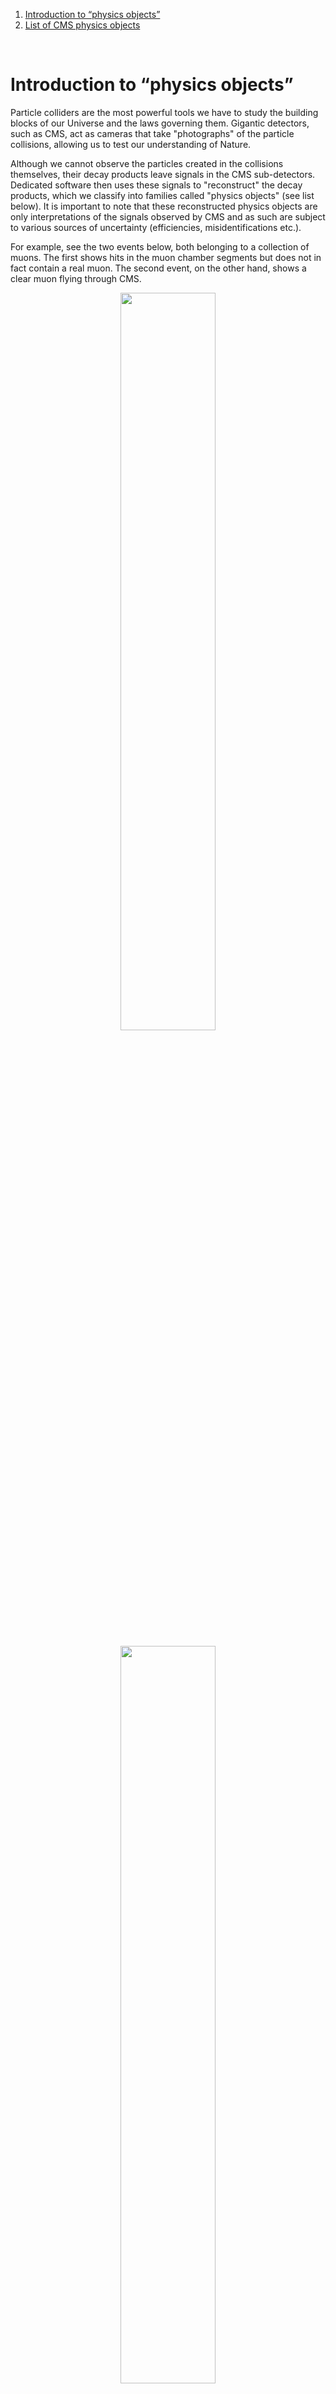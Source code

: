 
1. [Introduction to “physics objects”](#what)
2. [List of CMS physics objects](#list)

<br>

# <div id="what"> Introduction to “physics objects” </div>

Particle colliders are the most powerful tools we have to study the building blocks of our Universe and the laws governing them. Gigantic detectors, such as CMS, act as cameras that take "photographs" of the particle collisions, allowing us to test our understanding of Nature.

Although we cannot observe the particles created in the collisions themselves, their decay products leave signals in the CMS sub-detectors. Dedicated software then uses these signals to "reconstruct" the decay products, which we classify into families called "physics objects" (see list below). It is important to note that these reconstructed physics objects are only interpretations of the signals observed by CMS and as such are subject to various sources of uncertainty (efficiencies, misidentifications etc.).

For example, see the two events below, both belonging to a collection of muons. The first shows hits in the muon chamber segments but does not in fact contain a real muon. The second event, on the other hand, shows a clear muon flying through CMS.

<center>
<img src="/static/docs/cms-physics-objects-2010/bad_mu.gif" width="55%" align="middle">
<img src="/static/docs/cms-physics-objects-2010/good_mu.gif" width="55%" align="middle" vspace="20">
</center>

Like assembling a jigsaw puzzle, we have to put together all the individual information about the physics objects from each collision to get a picture of what took place at the collision point. Analysing several (trillions!) of collisions allow us to look for patterns in the data that may correspond to previously undiscovered particles or phenomena, or allow us to make even more precise measurements of known phenomena.

Standard collections of physics objects can be used for the vast majority of CMS analyses without further tweaking. However, different analyses may require different combinations of physics objects and information about how they are related. The trick is to balance efficiency of data selection (select as many objects of a particular type) versus the fake rate (probability of misidentification).

---

Below, you will find the collections for the CMS physics objects in the AOD files — electrons, photons, muons, jets (and a special subset, b-jets) and missing transverse energy (MET) — along with information on how to perform some simple analyses using these. With this knowledge and [the example we provide](/getting-started/CMS), you should be able to select the objects and collections suitable for the analyses you intend to perform.

---

**A note about Particle Flow**: The particle-flow algorithm aims at reconstructing and identifying all stable particles in the event, i.e., electrons, muons, photons, charged hadrons and neutral hadrons, with a thorough combination of all CMS sub-detectors towards an optimal determination of their direction, energy and type. This list of individual particles is then used, as if it came from a Monte-Carlo event generator, to build jets (from which the quark and gluon energies and directions are inferred), to determine the missing transverse energy (which gives an estimate of the direction and energy of the neutrinos and other invisible particles), to reconstruct and identify taus from their decay products and more. To learn more about it, it would be good to start with the public note [CMS-PAS-PFT-09-001](https://cds.cern.ch/record/1194487?ln=en), which explains the concepts. You can also check [CMS-PAS-PFT-10-001](https://cds.cern.ch/record/1247373?ln=en), [CMS-PAS-PFT-10-002](https://cds.cern.ch/record/1279341?ln=en) and [CMS-PAS-PFT-10-003](https://cds.cern.ch/record/1279347?ln=en) for information regarding the commissioning done in 2010, although these notes are less adapted for general use.

<br>

# <div id="list">  List of CMS physics objects </div>

<br>


## <div id="electron2010"> Electrons <img src="/static/docs/cms-physics-objects-2010/electron.png" width="10%" align="right"> </div>

The collection most commonly used in 2010 data was `recoGsfElectrons_gsfElectrons__RECO` (collection of objects type `reco::GsfElectron`).

Energy and momentum were "ready-to-use". However an additional selection was needed for identification. The cuts can be found [here](https://twiki.cern.ch/twiki/bin/view/CMSPublic/EgammaPublicData), with information on how to access the variables and the value to be applied for different selections.

It is important to apply identification and isolation selection to avoid large background contamination.

<br>


## <div id="photon2010"> Photons <img src="/static/docs/cms-physics-objects-2010/photon.png" width="10%" align="right"> </div>

The collection most commonly used in 2010 data was `recoPhotons_photons__RECO` (collection of objects type `reco::Photon`).

The energy and momentum were ready to use. However for photon identification additional selection needs to be applied. These cuts are listed in [Table 1 here [PDF]](http://cms-physics.web.cern.ch/cms-physics/public/EGM-10-006-pas.pdf).

Converted photons are included in the above mentioned collection. The conversion seeded by the ECAL clusters were already attached to the photon collection and can be accessed with this information.

Difference between "AllConversions" and "conversions": "AllConversions" are conversion seeded with tracking properties, while "conversions" are seeding by the ECAL clusters. The latter are very similar to the conversion also linked to the photon, it slightly differs for p<sub>T</sub> cuts.

The default collection of photons has a very very loose pre-selection. Basically every energy deposit in the ECAL with E<sub>T</sub> > 10 GeV and HCAL energy / ECAL energy < 0.5 is reconstructed as a photon. This means that without any additional selection the background is very very large and it is not usable for any analysis.

<br>


## <div id="muon2010"> Muons <img src="/static/docs/cms-physics-objects-2010/muon.png" width="10%" align="right"> </div>

The muons most commonly used in 2010 data analysis are contained in the collection `recoMuons_muon__RECO`.

Muons reconstructed by the Particle-Flow algorithm were also used: `recoPFCandidates_particleFlow_CleanedTrackeAndGlobalMuons_RECO`.

Most of the muon properties (e.g. momentum and isolation variables) are available in the `reco::Muon` object collection, ready to use. Some precaution in the choice of the momentum or isolation definition may be needed, depending on the analysis (see below.) Some additional corrections to the muon momentum (in general very small, < 1%) can be applied, and are especially recommended for precision measurements. These are provided centrally by the muon POG and are to be applied on top of the momentum stored in the `reco::Muon` object. In general, the objects in the `reco::Muon` collection cannot be used "out of the box", but some further selections are necessary. Performance of muon selections and isolation, momentum resolution and scale corrections, fake rates, muon triggers, etc, can be found in [JINST 7 (2012) P10002](http://iopscience.iop.org/1748-0221/7/10/P10002).

#### Things to remember

1. The `reco::Muon` collection includes muons reconstructed by different algorithms: fit in the muon chambers alone (standalone muons), fit in the Tracker alone + matching with muon hits (Tracker muons), and combined fit of Tracker and muon hits (global muons). Not all the objects included in this collection are suitable for every analysis: e.g. it contains non-prompt muons from hadron decays or fake muons produced by random matching of hadron tracks with muon-chamber hits. Therefore further selections and identification criteria must be applied to reject fake or background muons. Three main selections are recommended for 2010 data analysis: the Soft Muon selection, optimised for low-p<sub>T</sub> muons (p<sub>T</sub> < ~10 GeV/c) and used in B-physics and Quarkonia analyses; the Tight Muon selection, most effective in rejecting non-prompt muons from decays and used in many CMS analyses (e.g. involving muons from W and Z); and the Particle-Flow Muon selection, which uses information from all sub-detectors to select with high efficiency isolated and non-isolated muons, while rejecting fake muons from hadron mis-identification, and giving the best overall performance.

2. The default momentum stored in the `reco::Muon` object is recommended for all analyses involving muons with low and intermediate p<sub>T</sub> (p<sub>T</sub> < ~200 GeV/c): for p<sub>T</sub> < 200 GeV, this corresponds to the momentum obtained from the fit of the Tracker hits only; for p<sub>T</sub> > 200 GeV/c, the default momentum is chosen between the results of the Tracker-only fit and the combined fit of Tracker and muon-chamber hits, based on the quality of the two fits. For analyses involving very high-p<sub>T</sub> muons, subject to possible energy loss by bremsstrahlung, dedicated refits of the global muon track are available: the Tracker-Plus-First-Muon-Station (TPFMS) fit, which uses the Tracker and first muon station hits; and the Picky fit, which uses hits from the Tracker and from all the muon chambers, but selecting the muon hits with tight compatibility criteria in chambers with high hit occupancy (i.e. with possible showers). The recommended choice to optimize the momentum resolution at high p<sub>T</sub> is provided by the "Tune P" algorithm, which selects the momentum obtained from the best of three different fits: the Tracker-only, the TPFMS and the Picky fit.

3. The isolation variables, i.e. energy or momentum deposits in cones centred around the muon track, are stored in the `reco::Muon` object, and can be used to compute different isolation definitions. The recommended ones for 2010 data analysis are the following:

    *   Tracker relative isolation: scalar sum of the p<sub>T</sub> of all Tracker tracks reconstructed in a cone of radius $\Delta R = \sqrt (\Delta r^2 + \Delta \phi^2) < 0.3$ centred on the muon track direction;
    *   combined relative isolation: sum of the pT of all Tracker tracks and of the transverse energy of all ECAL and HCAL towers in a cone of radius $\Delta R < 0.3$ centred on the muon track direction;
    *   particle-ﬂow relative isolation: sum of the p<sub>T</sub> of all charged hadrons and of the transverse energy of all neutral hadrons and photons reconstructed by the particle-flow algorithm in a cone of radius $\Delta R < 0.4$ centred on the muon track direction.


<br>


## <div id="jetmet2010"> Jets and missing transverse energy (MET) <img src="/static/docs/cms-physics-objects-2010/jet.png" width="10%" align="right"> </div>

(N.B.: b-jets described separately [below](#bjet2010))

The most commonly used variants of jets and missing E<sub>T</sub> are:

*   `recoPFJets_ak5PFJets__RECO` (collection of objects of type `reco::PFJet`)
*   `recoPFMETs_pfMet__RECO` (collection of objects of type `reco::PFMET`)

The jets typically require Jet Energy Correction (JEC) to be applied, and the preference for MET is to apply so-called type-I corrections, which propagate the JEC to MET. The jets should have a JEC stored, although this is often re-run for analysis with the latest version of JEC constants. The 2010 AOD should have a reasonable JEC, although there may have been slight changes to JEC in later re-reco versions that we have not propagated all the way.

For most educational purposes, the PF jets and MET are ready to use after JEC and type-I, since the corrections are relatively small (typically < 5% and mostly < 10%) and the changes in the corrections would have been even smaller (typically < 2% level).


#### Jets — Things to remember

1. JEC: jets should be corrected for JEC, the knowledge of which is the dominant jet systematic; the JEC uncertainties may also be available in AOD
2. JetID: jet quality cuts should be used to avoid detector problems; there should be tight and loose flags for this
3. JER: jet results should be unfolded for jet p<sub>T</sub> resolution (JER), which varies between 5–15%; if there is an accompanying MC sample, the MC JER should be oversmeared typically by 10% or more with similar uncertainty; if not, it would be useful to provide parameterised JER


#### MET — Things to remember

1. Quality flags: MET should be cleaned for detector problems; there should be several flags for these
2. Type-I: whether or not JEC is propagated to MET, the JEC is an important systematic
3. Important uncertainties are JER, JES and unclustered energy: the JER resmearing (uncertainty on JER per jet: 5–20%) and JES systematics should be propagated to MET, and unclustered energy should be considered as an extra systematic by scaling it up and down by 10%.
4. For SUSY-type analysis, MET tails often come from jets (ECAL holes, heavy flavour, JER), so analyses typically apply cuts on $\Delta \phi$(jet, MET) to ensure MET is not aligned with one of the jets

<br>


## <div id="bjet2011"> b-jets <img src="/static/docs/cms-physics-objects-2011/jet_b.png" width="10%" align="right"> </div>

The most commonly used tags in 2010 analyses were the Track Counting High Purity (collection: `trackCountingHighPurBJetTags`) and Track Counting High Efficiency (collection: `trackCountingHighEffBJetTags`).

Also in use were the Simple Secondary Vertex High Efficiency (collection: `simpleSecondaryVertexHighEffBJetTags`) and Simple Secondary Vertex High Purity (collection: `simpleSecondaryVertexHighEffBJetTags`).

Finally, later analyses on 2010 data have used the Combined Secondary Vertex (collection: `combinedSecondaryVertexBJetTags`) and maybe the Jet Probability (collection: `jetProbabilityBJetTags`) algorithms.

The collections contain the discriminator values for each jets, for the respective b-tagging algorithm. In order to decide if a jet is tagged, one has to ask the discriminator value to be greater of a specific threshold.

We define three possible thresholds (working points) for each algorithm, which correspond to the cuts on the discriminator that allow to reduce the rate of mis-identification of light jets as b-jets to 10% (loose working point), 1% (medium working point) and 0.1% (tight working point), respectively.

The thresholds for the different b-tagging algorithms and working points can be found [here](https://twiki.cern.ch/twiki/bin/view/CMSPublic/BtagRecommendation2010OpenData#Supported_Algorithms_and_Operati).

Monte Carlo simulation does not reproduce correctly the distributions of the b-tag discriminator observed in data. As a consequence, the efficiencies for a b-jet to be tagged (as well as the probability for a light jet to be mis-tagged) when applying a certain working point requirement is not well reproduced in MC. The BTV POG provides data-to-MC scale factors to correct the efficiencies of b-tagging (and the mis-tagging rates) predicted by the simulation.

#### Things to remember

1. The values of the discriminator threshold defining each working point for the different b-tagging algorithm: this information is available [here](https://twiki.cern.ch/twiki/bin/view/CMSPublic/BtagRecommendation2010OpenData).
2. The values of the data-to-MC scale factors: for 2010 data, use [the 2011 scale factors with 10% uncertainty](https://twiki.cern.ch/twiki/bin/view/CMSPublic/BtagRecommendation2010OpenData#Data_MC_Scale_Factors).
3. How to apply the scale factors to the simulated events: [some examples](https://twiki.cern.ch/twiki/bin/view/CMSPublic/BtagRecommendation2010OpenData#Methods_to_Apply_b_Tagging_Effic) are provided.

<br>


## <div id="tau2011"> Taus <img src="/static/docs/cms-physics-objects-2011/tau.png" width="10%" align="right"> </div>

The taus stored in 42x AODs are vastly outdated and the tau POG cannot really recommend nor support any collection for the analysis. The reason is that tau objects are quite complex and one needs to develop smart techniques how to distinguish them from overwhelming jet backgrounds. Those developments could not be included in 42x and therefore the taus included in the public release should not be used for analysis.
